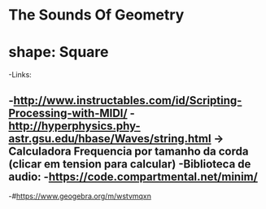 #
# The Sounds Of Geometry
# shape: Square

-Links:

-http://www.instructables.com/id/Scripting-Processing-with-MIDI/
-http://hyperphysics.phy-astr.gsu.edu/hbase/Waves/string.html   ->  Calculadora Frequencia por tamanho da corda (clicar em tension para calcular)
-Biblioteca de audio:
-https://code.compartmental.net/minim/
------------------------------------------------------------------------------
-#https://www.geogebra.org/m/wstvmqxn
